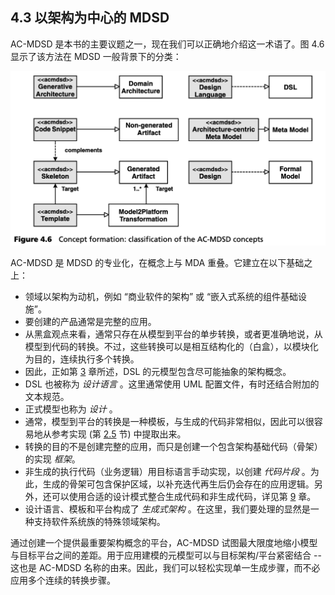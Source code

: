 ## 4.3 以架构为中心的 MDSD
AC-MDSD 是本书的主要议题之一，现在我们可以正确地介绍这一术语了。图 4.6 显示了该方法在 MDSD 一般背景下的分类：

![Figure 4.6](../img/f4.6.png)

AC-MDSD 是 MDSD 的专业化，在概念上与 MDA 重叠。它建立在以下基础之上：
- 领域以架构为动机，例如 “商业软件的架构” 或 “嵌入式系统的组件基础设施”。
- 要创建的产品通常是完整的应用。
- 从黑盒观点来看，通常只存在从模型到平台的单步转换，或者更准确地说，从模型到代码的转换。不过，这些转换可以是相互结构化的（白盒），以模块化为目的，连续执行多个转换。
- 因此，正如第 [3](../ch3/0.md) 章所述，DSL 的元模型包含尽可能抽象的架构概念。
- DSL 也被称为 *设计语言* 。这里通常使用 UML 配置文件，有时还结合附加的文本规范。
- 正式模型也称为 *设计* 。
- 通常，模型到平台的转换是一种模板，与生成的代码非常相似，因此可以很容易地从参考实现 (第 [2.5](../ch2/5.md) 节) 
中提取出来。
- 转换的目的不是创建完整的应用，而只是创建一个包含架构基础代码（骨架）的实现 *框架*。
- 非生成的执行代码（业务逻辑）用目标语言手动实现，以创建 *代码片段* 。为此，生成的骨架可包含保护区域，以补充迭代再生后仍会存在的应用逻辑。另外，还可以使用合适的设计模式整合生成代码和非生成代码，详见第 [9](../ch9/0.md) 章。
- 设计语言、模板和平台构成了 *生成式架构* 。在这里，我们要处理的显然是一种支持软件系统族的特殊领域架构。

通过创建一个提供最重要架构概念的平台，AC-MDSD 试图最大限度地缩小模型与目标平台之间的差距。用于应用建模的元模型可以与目标架构/平台紧密结合 -- 这也是 AC-MDSD 名称的由来。因此，我们可以轻松实现单一生成步骤，而不必应用多个连续的转换步骤。
